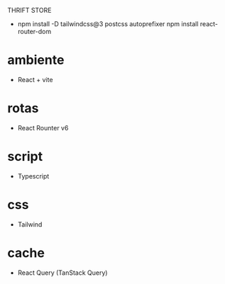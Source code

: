 THRIFT STORE

* npm install -D tailwindcss@3 postcss autoprefixer
  npm install react-router-dom

# ambiente
* React + vite

# rotas
* React Rounter v6

# script
* Typescript

# css
* Tailwind

# cache
* React Query (TanStack Query)   